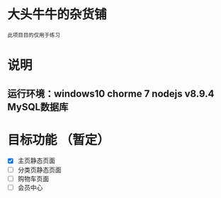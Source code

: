 # 大头牛牛的杂货铺
	此项目目的仅用于练习

	
# 说明
## 运行环境：windows10  chorme 7  nodejs v8.9.4  MySQL数据库


# 目标功能 （暂定）
-[x] 主页静态页面
-[ ] 分类页静态页面
-[ ] 购物车页面
-[ ] 会员中心
